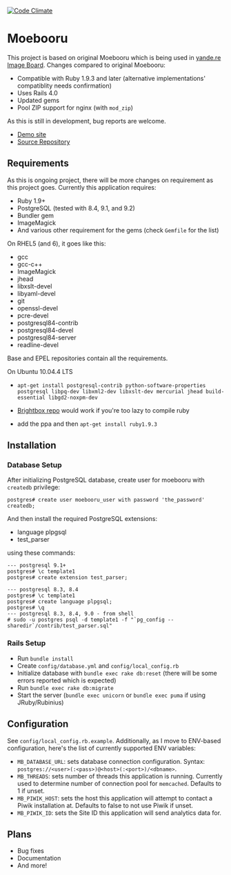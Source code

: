 [![Code Climate](https://codeclimate.com/github/moebooru/moebooru.png)](https://codeclimate.com/github/moebooru/moebooru)

Moebooru
========

This project is based on original Moebooru which is being used in [yande.re Image Board](http://yande.re). Changes compared to original Moebooru:

* Compatible with Ruby 1.9.3 and later (alternative implementations' compatiblity needs confirmation)
* Uses Rails 4.0
* Updated gems
* Pool ZIP support for nginx (with `mod_zip`)

As this is still in development, bug reports are welcome.

* [Demo site](http://moe.myconan.net)
* [Source Repository](http://github.com/moebooru/moebooru)

Requirements
------------

As this is ongoing project, there will be more changes on requirement as this project goes. Currently this application requires:

* Ruby 1.9+
* PostgreSQL (tested with 8.4, 9.1, and 9.2)
* Bundler gem
* ImageMagick
* And various other requirement for the gems (check `Gemfile` for the list)

On RHEL5 (and 6), it goes like this:

* gcc
* gcc-c++
* ImageMagick
* jhead
* libxslt-devel
* libyaml-devel
* git
* openssl-devel
* pcre-devel
* postgresql84-contrib
* postgresql84-devel
* postgresql84-server
* readline-devel

Base and EPEL repositories contain all the requirements.

On Ubuntu 10.04.4 LTS

* `apt-get install postgresql-contrib python-software-properties postgresql libpq-dev libxml2-dev libxslt-dev mercurial jhead build-essential libgd2-noxpm-dev`

* [Brightbox repo](http://blog.brightbox.co.uk/posts/next-generation-ruby-packages-for-ubuntu) would work if you're too lazy to compile ruby

* add the ppa and then `apt-get install ruby1.9.3`

Installation
------------

### Database Setup

After initializing PostgreSQL database, create user for moebooru with `createdb` privilege:

    postgres# create user moebooru_user with password 'the_password' createdb;

And then install the required PostgreSQL extensions:

* language plpgsql
* test_parser

using these commands:

    --- postgresql 9.1+
    postgres# \c template1
    postgres# create extension test_parser;

    --- postgresql 8.3, 8.4
    postgres# \c template1
    postgres# create language plpgsql;
    postgres# \q
    --- postgresql 8.3, 8.4, 9.0 - from shell
    # sudo -u postgres psql -d template1 -f "`pg_config --sharedir`/contrib/test_parser.sql"


### Rails Setup

* Run `bundle install`
* Create `config/database.yml` and `config/local_config.rb`
* Initialize database with `bundle exec rake db:reset` (there will be some errors reported which is expected)
* Run `bundle exec rake db:migrate`
* Start the server (`bundle exec unicorn` or `bundle exec puma` if using JRuby/Rubinius)

Configuration
-------------

See `config/local_config.rb.example`. Additionally, as I move to ENV-based configuration, here's the list of currently supported ENV variables:

- `MB_DATABASE_URL`: sets database connection configuration. Syntax: `postgres://<user>(:<pass>)@<host>(:<port>)/<dbname>`.
- `MB_THREADS`: sets number of threads this application is running. Currently used to determine number of connection pool for `memcached`. Defaults to 1 if unset.
- `MB_PIWIK_HOST`: sets the host this application will attempt to contact a Piwik installation at. Defaults to false to not use Piwik if unset.
- `MB_PIWIK_ID`: sets the Site ID this application will send analytics data for.

Plans
-----

* Bug fixes
* Documentation
* And more!
